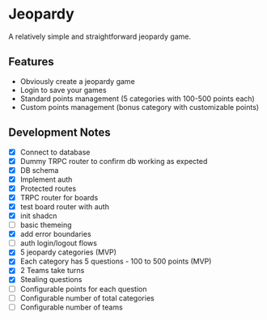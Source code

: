 # Jeopardy

A relatively simple and straightforward jeopardy game.

## Features

- Obviously create a jeopardy game
- Login to save your games
- Standard points management (5 categories with 100-500 points each)
- Custom points management (bonus category with customizable points)

## Development Notes

- [x] Connect to database
- [x] Dummy TRPC router to confirm db working as expected
- [x] DB schema
- [x] Implement auth
- [x] Protected routes
- [x] TRPC router for boards
- [x] test board router with auth
- [x] init shadcn
- [ ] basic themeing
- [x] add error boundaries
- [ ] auth login/logout flows
- [x] 5 jeopardy categories (MVP)
- [x] Each category has 5 questions - 100 to 500 points (MVP)
- [x] 2 Teams take turns
- [x] Stealing questions
- [ ] Configurable points for each question
- [ ] Configurable number of total categories
- [ ] Configurable number of teams
